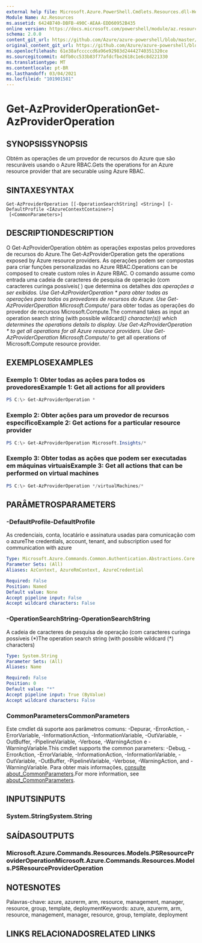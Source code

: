 ```yaml
---
external help file: Microsoft.Azure.PowerShell.Cmdlets.Resources.dll-Help.xml
Module Name: Az.Resources
ms.assetid: 6424B740-DBFB-490C-AEAA-EDD60952B435
online version: https://docs.microsoft.com/powershell/module/az.resources/get-azprovideroperation
schema: 2.0.0
content_git_url: https://github.com/Azure/azure-powershell/blob/master/src/Resources/Resources/help/Get-AzProviderOperation.md
original_content_git_url: https://github.com/Azure/azure-powershell/blob/master/src/Resources/Resources/help/Get-AzProviderOperation.md
ms.openlocfilehash: 61e38afcccccd6a96e92983d24442740351320ce
ms.sourcegitcommit: 4dfb0cc533b83f77afdcfbe2618c1e6c8d221330
ms.translationtype: MT
ms.contentlocale: pt-BR
ms.lasthandoff: 03/04/2021
ms.locfileid: "101901581"
---
```

# <span data-ttu-id="e1ddb-101">Get-AzProviderOperation</span><span class="sxs-lookup"><span data-stu-id="e1ddb-101">Get-AzProviderOperation</span></span>

## <span data-ttu-id="e1ddb-102">SYNOPSIS</span><span class="sxs-lookup"><span data-stu-id="e1ddb-102">SYNOPSIS</span></span>
<span data-ttu-id="e1ddb-103">Obtém as operações de um provedor de recursos do Azure que são rescuráveis usando o Azure RBAC.</span><span class="sxs-lookup"><span data-stu-id="e1ddb-103">Gets the operations for an Azure resource provider that are securable using Azure RBAC.</span></span>

## <span data-ttu-id="e1ddb-104">SINTAXE</span><span class="sxs-lookup"><span data-stu-id="e1ddb-104">SYNTAX</span></span>

```
Get-AzProviderOperation [[-OperationSearchString] <String>] [-DefaultProfile <IAzureContextContainer>]
 [<CommonParameters>]
```

## <span data-ttu-id="e1ddb-105">DESCRIPTION</span><span class="sxs-lookup"><span data-stu-id="e1ddb-105">DESCRIPTION</span></span>
<span data-ttu-id="e1ddb-106">O Get-AzProviderOperation obtém as operações expostas pelos provedores de recursos do Azure.</span><span class="sxs-lookup"><span data-stu-id="e1ddb-106">The Get-AzProviderOperation gets the operations exposed by Azure resource providers.</span></span>
<span data-ttu-id="e1ddb-107">As operações podem ser compostas para criar funções personalizadas no Azure RBAC.</span><span class="sxs-lookup"><span data-stu-id="e1ddb-107">Operations can be composed to create custom roles in Azure RBAC.</span></span>
<span data-ttu-id="e1ddb-108">O comando assume como entrada uma cadeia de caracteres de pesquisa de operação (com caracteres curinga possíveis( ) que determina os detalhes *das operações a ser exibidos. Use Get-AzProviderOperation \* para obter todas as operações para todos os provedores de recursos do Azure. Use Get-AzProviderOperation Microsoft.Compute/* para obter todas as operações do provedor de recursos Microsoft.Compute.</span><span class="sxs-lookup"><span data-stu-id="e1ddb-108">The command takes as input an operation search string (with possible wildcard(*) character(s)) which determines the operations details to display. Use Get-AzProviderOperation \* to get all operations for all Azure resource providers. Use Get-AzProviderOperation Microsoft.Compute/* to get all operations of Microsoft.Compute resource provider.</span></span>

## <span data-ttu-id="e1ddb-109">EXEMPLOS</span><span class="sxs-lookup"><span data-stu-id="e1ddb-109">EXAMPLES</span></span>

### <span data-ttu-id="e1ddb-110">Exemplo 1: Obter todas as ações para todos os provedores</span><span class="sxs-lookup"><span data-stu-id="e1ddb-110">Example 1: Get all actions for all providers</span></span>
```powershell
PS C:\> Get-AzProviderOperation *
```

### <span data-ttu-id="e1ddb-111">Exemplo 2: Obter ações para um provedor de recursos específico</span><span class="sxs-lookup"><span data-stu-id="e1ddb-111">Example 2: Get actions for a particular resource provider</span></span>
```powershell
PS C:\> Get-AzProviderOperation Microsoft.Insights/*
```

### <span data-ttu-id="e1ddb-112">Exemplo 3: Obter todas as ações que podem ser executadas em máquinas virtuais</span><span class="sxs-lookup"><span data-stu-id="e1ddb-112">Example 3: Get all actions that can be performed on virtual machines</span></span>
```powershell
PS C:\> Get-AzProviderOperation */virtualMachines/*
```

## <span data-ttu-id="e1ddb-113">PARÂMETROS</span><span class="sxs-lookup"><span data-stu-id="e1ddb-113">PARAMETERS</span></span>

### <span data-ttu-id="e1ddb-114">-DefaultProfile</span><span class="sxs-lookup"><span data-stu-id="e1ddb-114">-DefaultProfile</span></span>
<span data-ttu-id="e1ddb-115">As credenciais, conta, locatário e assinatura usadas para comunicação com o azure</span><span class="sxs-lookup"><span data-stu-id="e1ddb-115">The credentials, account, tenant, and subscription used for communication with azure</span></span>

```yaml
Type: Microsoft.Azure.Commands.Common.Authentication.Abstractions.Core.IAzureContextContainer
Parameter Sets: (All)
Aliases: AzContext, AzureRmContext, AzureCredential

Required: False
Position: Named
Default value: None
Accept pipeline input: False
Accept wildcard characters: False
```

### <span data-ttu-id="e1ddb-116">-OperationSearchString</span><span class="sxs-lookup"><span data-stu-id="e1ddb-116">-OperationSearchString</span></span>
<span data-ttu-id="e1ddb-117">A cadeia de caracteres de pesquisa de operação (com caracteres curinga possíveis (\*)</span><span class="sxs-lookup"><span data-stu-id="e1ddb-117">The operation search string (with possible wildcard (\*) characters)</span></span>

```yaml
Type: System.String
Parameter Sets: (All)
Aliases: Name

Required: False
Position: 0
Default value: "*"
Accept pipeline input: True (ByValue)
Accept wildcard characters: False
```

### <span data-ttu-id="e1ddb-118">CommonParameters</span><span class="sxs-lookup"><span data-stu-id="e1ddb-118">CommonParameters</span></span>
<span data-ttu-id="e1ddb-119">Este cmdlet dá suporte aos parâmetros comuns: -Depurar, -ErrorAction, -ErrorVariable, -InformationAction, -InformationVariable, -OutVariable, -OutBuffer, -PipelineVariable, -Verbose, -WarningAction e -WarningVariable.</span><span class="sxs-lookup"><span data-stu-id="e1ddb-119">This cmdlet supports the common parameters: -Debug, -ErrorAction, -ErrorVariable, -InformationAction, -InformationVariable, -OutVariable, -OutBuffer, -PipelineVariable, -Verbose, -WarningAction, and -WarningVariable.</span></span> <span data-ttu-id="e1ddb-120">Para obter mais informações, [consulte about_CommonParameters](http://go.microsoft.com/fwlink/?LinkID=113216).</span><span class="sxs-lookup"><span data-stu-id="e1ddb-120">For more information, see [about_CommonParameters](http://go.microsoft.com/fwlink/?LinkID=113216).</span></span>

## <span data-ttu-id="e1ddb-121">INPUTS</span><span class="sxs-lookup"><span data-stu-id="e1ddb-121">INPUTS</span></span>

### <span data-ttu-id="e1ddb-122">System.String</span><span class="sxs-lookup"><span data-stu-id="e1ddb-122">System.String</span></span>

## <span data-ttu-id="e1ddb-123">SAÍDAS</span><span class="sxs-lookup"><span data-stu-id="e1ddb-123">OUTPUTS</span></span>

### <span data-ttu-id="e1ddb-124">Microsoft.Azure.Commands.Resources.Models.PSResourceProviderOperation</span><span class="sxs-lookup"><span data-stu-id="e1ddb-124">Microsoft.Azure.Commands.Resources.Models.PSResourceProviderOperation</span></span>

## <span data-ttu-id="e1ddb-125">NOTES</span><span class="sxs-lookup"><span data-stu-id="e1ddb-125">NOTES</span></span>
<span data-ttu-id="e1ddb-126">Palavras-chave: azure, azurerm, arm, resource, management, manager, resource, group, template, deployment</span><span class="sxs-lookup"><span data-stu-id="e1ddb-126">Keywords: azure, azurerm, arm, resource, management, manager, resource, group, template, deployment</span></span>

## <span data-ttu-id="e1ddb-127">LINKS RELACIONADOS</span><span class="sxs-lookup"><span data-stu-id="e1ddb-127">RELATED LINKS</span></span>
